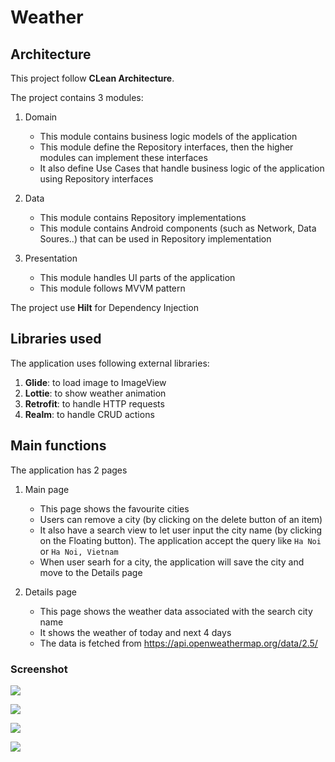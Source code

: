 # Weather

## Architecture
This project follow **CLean Architecture**.

The project contains 3 modules:

1. Domain

    - This module contains business logic models of the application
    - This module define the Repository interfaces, then the higher modules can implement these interfaces
    - It also define Use Cases that handle business logic of the application using Repository interfaces

2. Data

    - This module contains Repository implementations
    - This module contains Android components (such as Network, Data Soures..) that can be used in Repository implementation

3. Presentation

    - This module handles UI parts of the application
    - This module follows MVVM pattern

The project use **Hilt** for Dependency Injection


## Libraries used

The application uses following external libraries:

1. **Glide**: to load image to ImageView
2. **Lottie**: to show weather animation
3. **Retrofit**: to handle HTTP requests
4. **Realm**: to handle CRUD actions

## Main functions

The application has 2 pages

1. Main page

    - This page shows the favourite cities
    - Users can remove a city (by clicking on the delete button of an item)
    - It also have a search view to let user input the city name (by clicking on the Floating button). The application accept the query like `Ha Noi` or `Ha Noi, Vietnam`
    - When user searh for a city, the application will save the city and move to the Details page

2. Details page

    - This page shows the weather data associated with the search city name
    - It shows the weather of today and next 4 days
    - The data is fetched from https://api.openweathermap.org/data/2.5/

### Screenshot

![](screenshot/screenshot-1.png)

![](screenshot/screenshot-2.png)

![](screenshot/screenshot-3.png)

![](screenshot/screenshot-4.png)